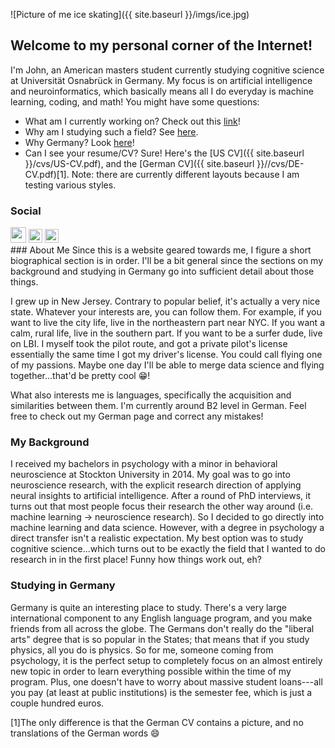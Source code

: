 ![Picture of me ice skating]({{ site.baseurl }}/imgs/ice.jpg)

## Welcome to my personal corner of the Internet!

I'm John, an American masters student currently studying cognitive science at Universität Osnabrück in Germany.  My focus is on artificial intelligence and neuroinformatics, which basically means all I do everyday is machine learning, coding, and math!  You might have some questions:
- What am I currently working on? Check out this [link](projects.md)!
- Why am I studying such a field? See [here](#background).
- Why Germany? Look [here](#germany)!
- Can I see your resume/CV? Sure! Here's the [US CV]({{ site.baseurl }}/cvs/US-CV.pdf), and the [German CV]({{ site.baseurl }}//cvs/DE-CV.pdf)[1]. Note: there are currently different layouts because I am testing various styles.

<body>
  <div class="index-wrapper">
    <div class="aside">
      <div class="info-card">
        <h3>Social</h3>
        <a href="https://www.linkedin.com/in/johnberroa/" target="_blank"><img src="https://cedcn.org/wp-content/themes/cedcn/images/icon-linkedin.svg" alt="" width="25"/></a>
        <a href="https://github.com/johnberroa/" target="_blank"><img src="https://www.freefavicon.com/freefavicons/icons/github-152-289345.png" alt="" width="22"/></a>
        <a href="https://www.instagram.com/mygermanreise/" target="_blank"><img src="https://instagram-brand.com/wp-content/uploads/2016/11/app-icon2.png" alt="" width="22"/></a>
      </div>
      <div id="particles-js"></div>
    </div>
  </div>
</body>
### About Me
Since this is a website geared towards me, I figure a short biographical section is in order.  I'll be a bit general since the sections on my background and studying in Germany go into sufficient detail about those things.

I grew up in New Jersey.  Contrary to popular belief, it's actually a very nice state.  Whatever your interests are, you can follow them.  For example, if you want to live the city life, live in the northeastern part near NYC.  If you want a calm, rural life, live in the southern part.  If you want to be a surfer dude, live on LBI.  I myself took the pilot route, and got a private pilot's license essentially the same time I got my driver's license.  You could call flying one of my passions.  Maybe one day I'll be able to merge data science and flying together...that'd be pretty cool :grin:!  

What also interests me is languages, specifically the acquisition and similarities between them.  I'm currently around B2 level in German.  Feel free to check out my German page and correct any mistakes!

### <a name="background"></a>My Background
I received my bachelors in psychology with a minor in behavioral neuroscience at Stockton University in 2014.  My goal was to go into neuroscience research, with the explicit research direction of applying neural insights to artificial intelligence.  After a round of PhD interviews, it turns out that most people focus their research the other way around (i.e. machine learning -> neuroscience research).  So I decided to go directly into machine learning and data science.  However, with a degree in psychology a direct transfer isn't a realistic expectation.  My best option was to study cognitive science...which turns out to be exactly the field that I wanted to do research in in the first place!  Funny how things work out, eh?

### <a name="germany"></a>Studying in Germany
Germany is quite an interesting place to study.  There's a very large international component to any English language program, and you make friends from all across the globe.  The Germans don't really do the "liberal arts" degree that is so popular in the States; that means that if you study physics, all you do is physics.  So for me, someone coming from psychology, it is the perfect setup to completely focus on an almost entirely new topic in order to learn everything possible within the time of my program.  Plus, one doesn't have to worry about massive student loans---all you pay (at least at public institutions) is the semester fee, which is just a couple hundred euros.  


[1]The only difference is that the German CV contains a picture, and no translations of the German words :smile:
